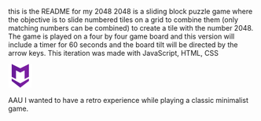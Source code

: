 this is the README for my 2048
2048 is a sliding block puzzle game where the objective is to slide numbered tiles on a grid to combine them (only matching numbers can be combined) to create a tile with the number 2048. The game is played on a four by four game board and this version will include a timer for 60 seconds and the board tilt will be directed by the arrow keys. This iteration was made with JavaScript, HTML, CSS

![alt text](https://github.com/adam-p/markdown-here/raw/master/src/common/images/icon48.png "2048 Wireframe screentshot")

AAU I wanted to have a retro experience while playing a classic minimalist game.